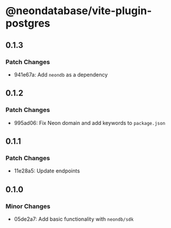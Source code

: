 # @neondatabase/vite-plugin-postgres

## 0.1.3

### Patch Changes

- 941e67a: Add `neondb` as a dependency

## 0.1.2

### Patch Changes

- 995ad06: Fix Neon domain and add keywords to `package.json`

## 0.1.1

### Patch Changes

- 11e28a5: Update endpoints

## 0.1.0

### Minor Changes

- 05de2a7: Add basic functionality with `neondb/sdk`
